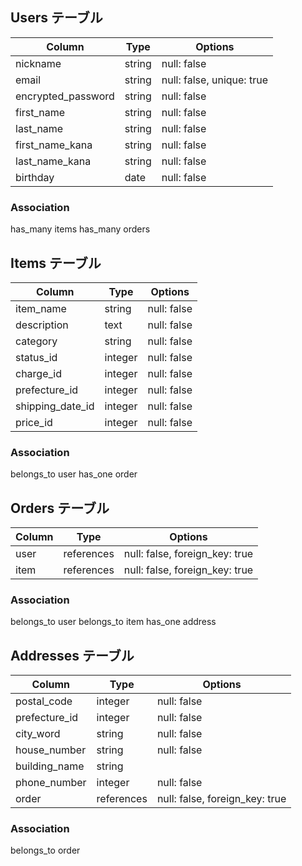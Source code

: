 ## Users テーブル

|Column            |Type   |Options                  |
|------------------|-------|-------------------------|
|nickname          |string |null: false              |
|email             |string |null: false, unique: true|
|encrypted_password|string |null: false              |
|first_name        |string |null: false              |
|last_name         |string |null: false              |
|first_name_kana   |string |null: false              |
|last_name_kana    |string |null: false              |
|birthday          |date   |null: false              |



### Association
has_many items
has_many orders


## Items テーブル

|Column                 |Type    |Options    |
|-----------------------|--------|-----------|
|item_name              |string  |null: false|
|description            |text    |null: false|
|category               |string  |null: false|
|status_id              |integer |null: false|
|charge_id              |integer |null: false|
|prefecture_id          |integer |null: false|
|shipping_date_id       |integer |null: false|
|price_id               |integer |null: false|



### Association
belongs_to user
has_one order


## Orders テーブル

|Column |Type      |Options                        |
|-------|----------|-------------------------------|
|user   |references|null: false, foreign_key: true |
|item   |references|null: false, foreign_key: true |

### Association
belongs_to user
belongs_to item
has_one address


## Addresses テーブル

|Column           |Type       |Options                        | 
|-----------------|-----------|-------------------------------|
|postal_code      |integer    |null: false                    |
|prefecture_id    |integer    |null: false                    |
|city_word        |string     |null: false                    |
|house_number     |string     |null: false                    |
|building_name    |string     |                               |
|phone_number     |integer    |null: false                    |
|order            |references |null: false, foreign_key: true |

### Association
belongs_to order